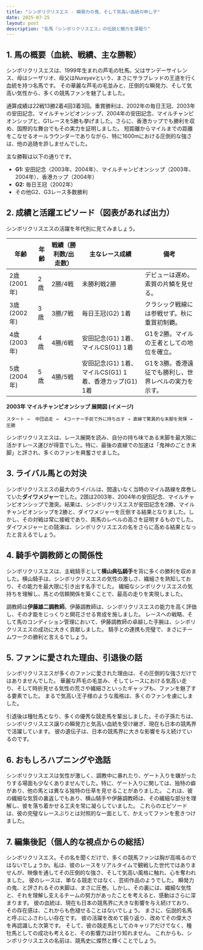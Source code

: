```yaml
---
title: "シンボリクリスエス - 瞬発力の鬼、そして気高い血統の申し子"
date: 2025-07-25
layout: post
description: "名馬『シンボリクリスエス』の伝説と魅力を深堀り"
---
```


## 1. 馬の概要（血統、戦績、主な勝鞍）

シンボリクリスエスは、1999年生まれの芦毛の牡馬。父はサンデーサイレンス、母はシーザリオ、母父は*Nureyev*という、まさにサラブレッドの王道を行く血統を持つ名馬です。  その華麗な芦毛の毛並みと、圧倒的な瞬発力、そして気高い気性から、多くの競馬ファンを魅了しました。

通算成績は22戦13勝2着4回3着3回。重賞勝利は、2002年の毎日王冠、2003年の安田記念、マイルチャンピオンシップ、2004年の安田記念、マイルチャンピオンシップと、G1レースを5勝も挙げました。さらに、香港カップでも勝利を収め、国際的な舞台でもその実力を証明しました。 短距離からマイルまでの距離をこなせるオールラウンダーでありながら、特に1600mにおける圧倒的な強さは、他の追随を許しませんでした。

主な勝鞍は以下の通りです。

* **G1:** 安田記念（2003年、2004年）、マイルチャンピオンシップ（2003年、2004年）、香港カップ（2004年）
* **G2:** 毎日王冠（2002年）
* その他G2、G3レース多数勝利


## 2. 成績と活躍エピソード（図表があれば出力）

シンボリクリスエスの活躍を年代別に見てみましょう。

| 年齢 | 年齢 | 戦績（勝利数/出走数） | 主なレース成績 | 備考 |
|---|---|---|---|---|
| 2歳(2001年) | 2歳 | 2勝/4戦 |  未勝利戦2勝 |  デビューは遅め。素質の片鱗を見せる。 |
| 3歳(2002年) | 3歳 | 3勝/7戦 |  毎日王冠(G2) 1着 |  クラシック戦線には参戦せず。秋に重賞初制覇。 |
| 4歳(2003年) | 4歳 | 4勝/6戦 | 安田記念(G1) 1着、マイルCS(G1) 1着 |  G1を2勝。マイルの王者としての地位を確立。 |
| 5歳(2004年) | 5歳 | 4勝/5戦 | 安田記念(G1) 1着、マイルCS(G1) 1着、香港カップ(G1) 1着 |  G1を3勝。香港遠征でも勝利し、世界レベルの実力を示す。 |


**2003年 マイルチャンピオンシップ 展開図 (イメージ)**

```
スタート →  中団追走 →  4コーナー手前で外に持ち出す → 直線で驚異的な末脚を発揮 → 圧勝
```

シンボリクリスエスは、レース展開を読み、自分の持ち味である末脚を最大限に活かすレース運びが得意でした。特に、最後の直線での加速は「鬼神のごとき末脚」と評され、多くのファンを興奮させました。


## 3. ライバル馬との対決

シンボリクリスエスの最大のライバルは、間違いなく当時のマイル路線を席巻していた**ダイワメジャー**でした。2頭は2003年、2004年の安田記念、マイルチャンピオンシップで激突。結果は、シンボリクリスエスが安田記念を2勝、マイルチャンピオンシップを2勝と、ダイワメジャーを圧倒する結果となりました。しかし、その対戦は常に接戦であり、両馬のレベルの高さを証明するものでした。ダイワメジャーとの競演は、シンボリクリスエスの名をさらに高める結果となったと言えるでしょう。


## 4. 騎手や調教師との関係性

シンボリクリスエスは、主戦騎手として**横山典弘騎手**を背に多くの勝利を収めました。横山騎手は、シンボリクリスエスの気性の激しさ、繊細さを熟知しており、その能力を最大限に引き出す名手でした。  繊細なシンボリクリスエスの気持ちを理解し、馬との信頼関係を築くことで、最高の走りを実現しました。

調教師は**伊藤雄二調教師**。伊藤調教師は、シンボリクリスエスの能力を高く評価し、その才能をじっくりと開花させる育成を施しました。  レースへの戦略、そして馬のコンディション管理において、伊藤調教師の卓越した手腕は、シンボリクリスエスの成功に大きく貢献しました。  騎手との連携も完璧で、まさにチームワークの勝利と言えるでしょう。


## 5. ファンに愛された理由、引退後の話

シンボリクリスエスが多くのファンに愛された理由は、その圧倒的な強さだけではありませんでした。  華麗な芦毛の毛並み、そしてレースにおける気高い走り、そして時折見せる気性の荒さや繊細さといったギャップも、ファンを魅了する要素でした。  まるで気高い王子様のような風格は、多くのファンを虜にしました。

引退後は種牡馬となり、多くの優秀な競走馬を輩出しました。その子孫たちは、シンボリクリスエス譲りの瞬発力と気高い血統を受け継ぎ、現在も日本の競馬界で活躍しています。  彼の遺伝子は、日本の競馬界に大きな影響を与え続けているのです。


## 6. おもしろハプニングや逸話

シンボリクリスエスは気性が激しく、調教中に暴れたり、ゲート入りを嫌がったりする場面も少なくありませんでした。特に、ゲート入りに関しては、独特の癖があり、他の馬とは異なる独特の仕草を見せることがありました。  これは、彼の繊細な気質の裏返しでもあり、横山騎手や伊藤調教師は、その繊細な部分を理解し、彼を落ち着かせる工夫を常に凝らしていました。  これらのエピソードは、彼の完璧なレースぶりとは対照的な一面として、かえってファンを惹きつけました。


## 7. 編集後記（個人的な視点からの総括）

シンボリクリスエス。その名を聞くだけで、多くの競馬ファンは胸が高鳴るのではないでしょうか。私は、彼のレースをリアルタイムで観戦した世代ではありませんが、映像を通してその圧倒的な強さ、そして気高い風格に触れ、心を奪われました。  彼のレースは、単なる競走ではなく、芸術作品のようでした。  瞬発力の鬼、と評されるその末脚は、まさに圧巻。しかし、その裏には、繊細な気性と、それを理解し支えるチームの努力があったことを考えると、感動はさらに深まります。  彼の血統は、現在も日本の競馬界に大きな影響を与え続けており、その存在感は、これからも色褪せることはないでしょう。  まさに、伝説的名馬と呼ぶにふさわしい存在です。  彼の活躍を改めて振り返り、改めてその偉大さを再認識した次第です。  そして、彼の競走馬としてのキャリアだけでなく、種牡馬としての成功も考えると、その影響力は計り知れません。  これからも、シンボリクリスエスの名前は、競馬史に燦然と輝くことでしょう。
